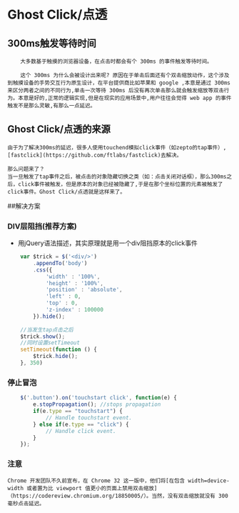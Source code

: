 # Ghost Click/点透
## 300ms触发等待时间
        大多数基于触摸的浏览器设备，在点击时都会有个 300ms 的事件触发等待时间。

        这个 300ms 为什么会被设计出来呢? 原因在于单击后面还有个双击缩放动作，这个涉及到触摸设备的手势交互行为原生设计，在平台提供商比如苹果和 google ,本意是通过 300ms 来区分两者之间的不同行为,单击一次等待 300ms 后没有再次单击那么就会触发缩放等双击行为。本意是好的,正常的逻辑实现,但是在现实的应用场景中,用户往往会觉得 web app 的事件触发不是那么灵敏,有那么一点延迟。
## Ghost Click/点透的来源
    由于为了解决300ms的延迟，很多人使用touchend模拟click事件（如zepto的tap事件）, [fastclick](https://github.com/ftlabs/fastclick)去解决。
    
    那么问题来了？
    当一旦触发了tap事件之后，被点击的对象隐藏切换之类（如：点击关闭对话框），那么300ms之后，click事件被触发，但是原本的对象已经被隐藏了,于是在那个坐标位置的元素被触发了click事件。Ghost Click/点透就是这样来了。
    
    
##解决方案
### DIV层阻挡(推荐方案)
* 用jQuery语法描述，其实原理就是用一个div阻挡原本的click事件

```javascript
    var $trick = $('<div/>')
        .appendTo('body')
        .css({
            'width' : '100%',
            'height' : '100%',
            'position' : 'absolute',
            'left' : 0,
            'top' : 0,
            'z-index' : 100000
        }).hide();
        
    //当发生tap点击之后
    $trick.show();
    //同时设置setTimeout
    setTimeout(function () {
        $trick.hide();
    }, 350)
```

### 停止冒泡


```javascript
    $('.button').on('touchstart click', function(e) {    
        e.stopPropagation(); //stops propagation
        if(e.type == "touchstart") {
            // Handle touchstart event.
        } else if(e.type == "click") {
            // Handle click event.
        }
    });
```


### 注意
    Chrome 开发团队不久前宣布，在 Chrome 32 这一版中，他们将[在包含 width=device-width 或者置为比 viewport 值更小的页面上禁用双击缩放]（https://codereview.chromium.org/18850005/）。当然，没有双击缩放就没有 300 毫秒点击延迟。